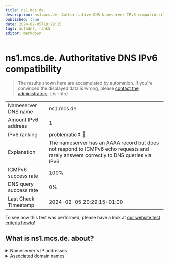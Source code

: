 ```yaml
---
title: ns1.mcs.de.
description: ns1.mcs.de. Authoritative DNS Nameserver IPv6 compatibility
published: true
date: 2024-02-05T19:29:15
tags: authdns, rank5
editor: markdown
---
```


# ns1.mcs.de. Authoritative DNS IPv6 compatibility

> The results shown here are accumulated by automation. If you're convinced the displayed data is wrong, please [contact the administrators](/howto/chat). 
{.is-info}




|   |   |
| - | - |
| Nameserver DNS name | ns1.mcs.de.
| Amount IPv6 address | 1
| IPv6 ranking | problematic :arrow_double_down: [🔗](/howto/ranking) |
| Explanation | The nameserver has an AAAA record but does not respond to ICMPv6 echo requests and rarely answers correctly to DNS queries via IPv6. |
| ICMPv6 success rate | 100%|
| DNS query success rate | 0% |
| Last Check Timestamp | 2024-02-05 20:29:15+01:00 |

To see how this test was performed, please have a look at [our website test criteria howto](/howto/testcriteria/authdns)!


## What is ns1.mcs.de. about?




<details>
<summary>Nameserver's IP addresses</summary>

2a09:2040:0:e::10

</details>



<details>
<summary>Associated domain names</summary>

www.hamburg.de

</details>
